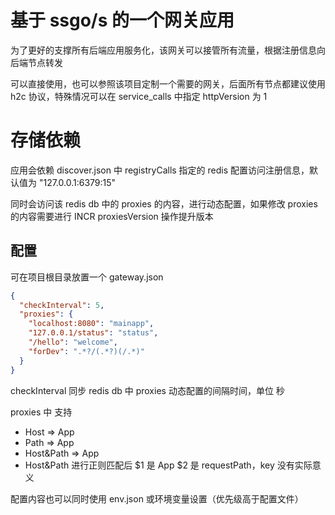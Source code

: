 # 基于 ssgo/s 的一个网关应用

为了更好的支撑所有后端应用服务化，该网关可以接管所有流量，根据注册信息向后端节点转发

可以直接使用，也可以参照该项目定制一个需要的网关，后面所有节点都建议使用 h2c 协议，特殊情况可以在 service_calls 中指定 httpVersion 为 1

# 存储依赖

应用会依赖 discover.json 中 registryCalls 指定的 redis 配置访问注册信息，默认值为 "127.0.0.1:6379:15"

同时会访问该 redis db 中的 proxies 的内容，进行动态配置，如果修改 proxies 的内容需要进行 INCR proxiesVersion 操作提升版本

## 配置

可在项目根目录放置一个 gateway.json

```json
{
  "checkInterval": 5,
  "proxies": {
    "localhost:8080": "mainapp",
    "127.0.0.1/status": "status",
    "/hello": "welcome",
    "forDev": ".*?/(.*?)(/.*)"
  }
}
```

checkInterval 同步 redis db 中 proxies 动态配置的间隔时间，单位 秒

proxies 中 支持
 - Host => App
 - Path => App
 - Host&Path => App
 - Host&Path 进行正则匹配后 $1 是 App $2 是 requestPath，key 没有实际意义

配置内容也可以同时使用 env.json 或环境变量设置（优先级高于配置文件）
